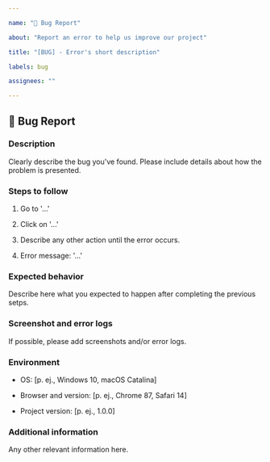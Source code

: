 ```yaml
---

name: "🐛 Bug Report"

about: "Report an error to help us improve our project"

title: "[BUG] - Error's short description"

labels: bug

assignees: ""

---
```


## 🐛 Bug Report

### Description

Clearly describe the bug you've found. Please include details about how the problem is presented.

### Steps to follow

1. Go to '...'

2. Click on '...'

3. Describe any other action until the error occurs.

4. Error message: '...'

### Expected behavior

Describe here what you expected to happen after completing the previous setps.

### Screenshot and error logs

If possible, please add screenshots and/or error logs.

### Environment

- OS: [p. ej., Windows 10, macOS Catalina]

- Browser and version: [p. ej., Chrome 87, Safari 14]

- Project version: [p. ej., 1.0.0]

### Additional information

Any other relevant information here.
